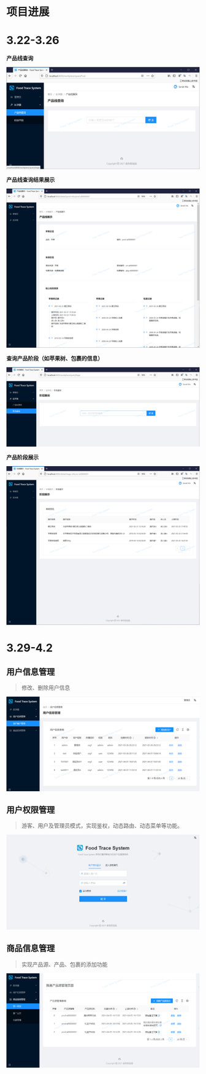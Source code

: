 # 项目进展

# 3.22-3.26

**产品线查询**

![image-20210326093738565](MarkdownAssets/%E9%A1%B9%E7%9B%AE%E8%BF%9B%E5%B1%95.assets/image-20210326093738565.png)

**产品线查询结果展示**

![image-20210326093834098](MarkdownAssets/%E9%A1%B9%E7%9B%AE%E8%BF%9B%E5%B1%95.assets/image-20210326093834098.png)

**查询产品阶段（如苹果树、包裹的信息）**

![image-20210326093914730](MarkdownAssets/%E9%A1%B9%E7%9B%AE%E8%BF%9B%E5%B1%95.assets/image-20210326093914730.png)

**产品阶段展示**

![image-20210326093940729](MarkdownAssets/%E9%A1%B9%E7%9B%AE%E8%BF%9B%E5%B1%95.assets/image-20210326093940729.png)

# 3.29-4.2

## 用户信息管理

> 修改、删除用户信息

![image-20210405191343622](MarkdownAssets/%E9%A1%B9%E7%9B%AE%E8%BF%9B%E5%B1%95.assets/image-20210405191343622.png)

## 用户权限管理

> 游客、用户及管理员模式，实现鉴权，动态路由、动态菜单等功能。

![image-20210405191513174](MarkdownAssets/%E9%A1%B9%E7%9B%AE%E8%BF%9B%E5%B1%95.assets/image-20210405191513174.png)

## 商品信息管理

> 实现产品源、产品、包裹的添加功能

![image-20210405191622181](MarkdownAssets/%E9%A1%B9%E7%9B%AE%E8%BF%9B%E5%B1%95.assets/image-20210405191622181.png)